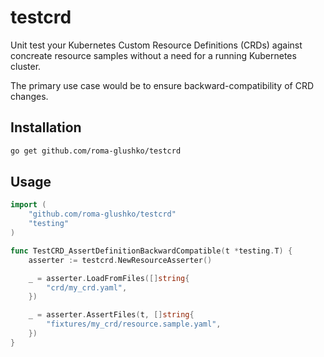 # testcrd

Unit test your Kubernetes Custom Resource Definitions (CRDs) against concreate resource samples
without a need for a running Kubernetes cluster.

The primary use case would be to ensure backward-compatibility of CRD changes.

## Installation

```bash
go get github.com/roma-glushko/testcrd
```

## Usage

```go
import (
	"github.com/roma-glushko/testcrd"
	"testing"
)

func TestCRD_AssertDefinitionBackwardCompatible(t *testing.T) {
	asserter := testcrd.NewResourceAsserter()

	_ = asserter.LoadFromFiles([]string{
		"crd/my_crd.yaml",
	})

	_ = asserter.AssertFiles(t, []string{
		"fixtures/my_crd/resource.sample.yaml",
	})
}
```
